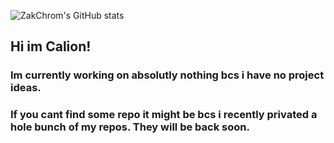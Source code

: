 ![ZakChrom's GitHub stats](https://github-readme-stats.vercel.app/api?username=ZakChrom&theme=github_dark)

## Hi im Calion!
### Im currently working on absolutly nothing bcs i have no project ideas.

### If you cant find some repo it might be bcs i recently privated a hole bunch of my repos. They will be back soon.
